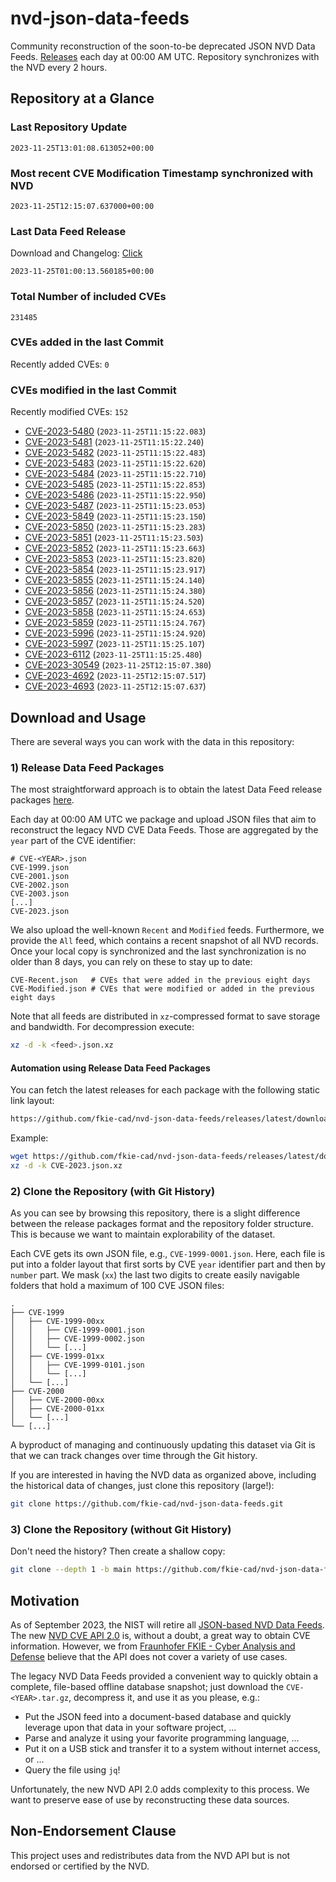 # nvd-json-data-feeds

Community reconstruction of the soon-to-be deprecated JSON NVD Data Feeds. 
[Releases](https://github.com/fkie-cad/nvd-json-data-feeds/releases/latest) each day at 00:00 AM UTC.
Repository synchronizes with the NVD every 2 hours.

## Repository at a Glance

### Last Repository Update

```plain
2023-11-25T13:01:08.613052+00:00
```

### Most recent CVE Modification Timestamp synchronized with NVD

```plain
2023-11-25T12:15:07.637000+00:00
```

### Last Data Feed Release

Download and Changelog: [Click](https://github.com/fkie-cad/nvd-json-data-feeds/releases/latest)

```plain
2023-11-25T01:00:13.560185+00:00
```

### Total Number of included CVEs

```plain
231485
```

### CVEs added in the last Commit

Recently added CVEs: `0`



### CVEs modified in the last Commit

Recently modified CVEs: `152`

* [CVE-2023-5480](CVE-2023/CVE-2023-54xx/CVE-2023-5480.json) (`2023-11-25T11:15:22.083`)
* [CVE-2023-5481](CVE-2023/CVE-2023-54xx/CVE-2023-5481.json) (`2023-11-25T11:15:22.240`)
* [CVE-2023-5482](CVE-2023/CVE-2023-54xx/CVE-2023-5482.json) (`2023-11-25T11:15:22.483`)
* [CVE-2023-5483](CVE-2023/CVE-2023-54xx/CVE-2023-5483.json) (`2023-11-25T11:15:22.620`)
* [CVE-2023-5484](CVE-2023/CVE-2023-54xx/CVE-2023-5484.json) (`2023-11-25T11:15:22.710`)
* [CVE-2023-5485](CVE-2023/CVE-2023-54xx/CVE-2023-5485.json) (`2023-11-25T11:15:22.853`)
* [CVE-2023-5486](CVE-2023/CVE-2023-54xx/CVE-2023-5486.json) (`2023-11-25T11:15:22.950`)
* [CVE-2023-5487](CVE-2023/CVE-2023-54xx/CVE-2023-5487.json) (`2023-11-25T11:15:23.053`)
* [CVE-2023-5849](CVE-2023/CVE-2023-58xx/CVE-2023-5849.json) (`2023-11-25T11:15:23.150`)
* [CVE-2023-5850](CVE-2023/CVE-2023-58xx/CVE-2023-5850.json) (`2023-11-25T11:15:23.283`)
* [CVE-2023-5851](CVE-2023/CVE-2023-58xx/CVE-2023-5851.json) (`2023-11-25T11:15:23.503`)
* [CVE-2023-5852](CVE-2023/CVE-2023-58xx/CVE-2023-5852.json) (`2023-11-25T11:15:23.663`)
* [CVE-2023-5853](CVE-2023/CVE-2023-58xx/CVE-2023-5853.json) (`2023-11-25T11:15:23.820`)
* [CVE-2023-5854](CVE-2023/CVE-2023-58xx/CVE-2023-5854.json) (`2023-11-25T11:15:23.917`)
* [CVE-2023-5855](CVE-2023/CVE-2023-58xx/CVE-2023-5855.json) (`2023-11-25T11:15:24.140`)
* [CVE-2023-5856](CVE-2023/CVE-2023-58xx/CVE-2023-5856.json) (`2023-11-25T11:15:24.380`)
* [CVE-2023-5857](CVE-2023/CVE-2023-58xx/CVE-2023-5857.json) (`2023-11-25T11:15:24.520`)
* [CVE-2023-5858](CVE-2023/CVE-2023-58xx/CVE-2023-5858.json) (`2023-11-25T11:15:24.653`)
* [CVE-2023-5859](CVE-2023/CVE-2023-58xx/CVE-2023-5859.json) (`2023-11-25T11:15:24.767`)
* [CVE-2023-5996](CVE-2023/CVE-2023-59xx/CVE-2023-5996.json) (`2023-11-25T11:15:24.920`)
* [CVE-2023-5997](CVE-2023/CVE-2023-59xx/CVE-2023-5997.json) (`2023-11-25T11:15:25.107`)
* [CVE-2023-6112](CVE-2023/CVE-2023-61xx/CVE-2023-6112.json) (`2023-11-25T11:15:25.480`)
* [CVE-2023-30549](CVE-2023/CVE-2023-305xx/CVE-2023-30549.json) (`2023-11-25T12:15:07.380`)
* [CVE-2023-4692](CVE-2023/CVE-2023-46xx/CVE-2023-4692.json) (`2023-11-25T12:15:07.517`)
* [CVE-2023-4693](CVE-2023/CVE-2023-46xx/CVE-2023-4693.json) (`2023-11-25T12:15:07.637`)


## Download and Usage

There are several ways you can work with the data in this repository:

### 1) Release Data Feed Packages

The most straightforward approach is to obtain the latest Data Feed release packages [here](https://github.com/fkie-cad/nvd-json-data-feeds/releases/latest).

Each day at 00:00 AM UTC we package and upload JSON files that aim to reconstruct the legacy NVD CVE Data Feeds.
Those are aggregated by the `year` part of the CVE identifier:

```
# CVE-<YEAR>.json
CVE-1999.json
CVE-2001.json
CVE-2002.json
CVE-2003.json
[...]
CVE-2023.json
```

We also upload the well-known `Recent` and `Modified` feeds.
Furthermore, we provide the `All` feed, which contains a recent snapshot of all NVD records.
Once your local copy is synchronized and the last synchronization is no older than 8 days, you can rely on these to stay up to date:

```plain
CVE-Recent.json   # CVEs that were added in the previous eight days
CVE-Modified.json # CVEs that were modified or added in the previous eight days
```

Note that all feeds are distributed in `xz`-compressed format to save storage and bandwidth.
For decompression execute:

```sh
xz -d -k <feed>.json.xz
```


#### Automation using Release Data Feed Packages

You can fetch the latest releases for each package with the following static link layout:

```sh
https://github.com/fkie-cad/nvd-json-data-feeds/releases/latest/download/CVE-<YEAR>.json.xz
```

Example:

```sh
wget https://github.com/fkie-cad/nvd-json-data-feeds/releases/latest/download/CVE-2023.json.xz
xz -d -k CVE-2023.json.xz
```

### 2) Clone the Repository (with Git History)

As you can see by browsing this repository, there is a slight difference between the release packages format and the repository folder structure.
This is because we want to maintain explorability of the dataset.

Each CVE gets its own JSON file, e.g., `CVE-1999-0001.json`.
Here, each file is put into a folder layout that first sorts by CVE `year` identifier part and then by `number` part.
We mask (`xx`) the last two digits to create easily navigable folders that hold a maximum of 100 CVE JSON files:

```plain
.
├── CVE-1999
│   ├── CVE-1999-00xx
│   │   ├── CVE-1999-0001.json
│   │   ├── CVE-1999-0002.json
│   │   └── [...]
│   ├── CVE-1999-01xx
│   │   ├── CVE-1999-0101.json
│   │   └── [...]
│   └── [...]
├── CVE-2000
│   ├── CVE-2000-00xx
│   ├── CVE-2000-01xx
│   └── [...]
└── [...]
```

A byproduct of managing and continuously updating this dataset via Git is that we can track changes over time through the Git history.

If you are interested in having the NVD data as organized above, including the historical data of changes, just clone this repository (large!):

```sh
git clone https://github.com/fkie-cad/nvd-json-data-feeds.git
```

### 3) Clone the Repository (without Git History)

Don't need the history? Then create a shallow copy:

```sh
git clone --depth 1 -b main https://github.com/fkie-cad/nvd-json-data-feeds.git
```

## Motivation

As of September 2023, the NIST will retire all [JSON-based NVD Data Feeds](https://nvd.nist.gov/vuln/data-feeds#divRetirementBanner-1).
The new [NVD CVE API 2.0](https://nvd.nist.gov/developers/vulnerabilities) is, without a doubt, a great way to obtain CVE information.
However, we from [Fraunhofer FKIE - Cyber Analysis and Defense](https://www.fkie.fraunhofer.de/en/departments/cad.html) believe that the API does not cover a variety of use cases.

The legacy NVD Data Feeds provided a convenient way to quickly obtain a complete, file-based offline database snapshot; just download the `CVE-<YEAR>.tar.gz`, decompress it, and use it as you please, e.g.:

* Put the JSON feed into a document-based database and quickly leverage upon that data in your software project, ...
* Parse and analyze it using your favorite programming language, ...
* Put it on a USB stick and transfer it to a system without internet access, or ...
* Query the file using `jq`!

Unfortunately, the new NVD API 2.0 adds complexity to this process.
We want to preserve ease of use by reconstructing these data sources.

## Non-Endorsement Clause

This project uses and redistributes data from the NVD API but is not endorsed or certified by the NVD.